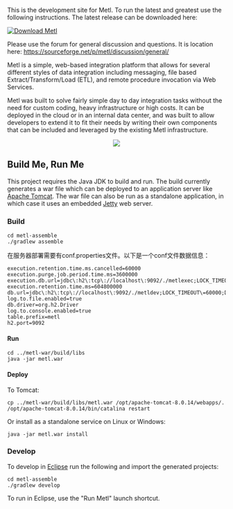 This is the development site for Metl.  To run the latest and greatest use the following instructions.  The latest  release can be downloaded here:

<a href="https://sourceforge.net/projects/metl/files/latest/download" rel="nofollow"><img alt="Download Metl" src="https://a.fsdn.com/con/app/sf-download-button"></a>

Please use the forum for general discussion and questions.  It is location here: https://sourceforge.net/p/metl/discussion/general/

Metl is a simple, web-based integration platform that allows for several different styles of data integration including messaging, file based Extract/Transform/Load (ETL), and remote procedure invocation via Web Services. 

Metl was built to solve fairly simple day to day integration tasks without the need for custom coding, heavy infrastructure or high costs. It can be deployed in the cloud or in an internal data center, and was built to allow developers to extend it to fit their needs by writing their own components that can be included and leveraged by the existing Metl infrastructure.

<p align="center">
  <img src='https://raw.githubusercontent.com/wiki/JumpMind/metl/images/screenshots/design/design.png' />
</p>

## Build Me, Run Me

This project requires the Java JDK to build and run.  The build currently generates a war file 
which can be deployed to an application server like [Apache Tomcat](http://tomcat.apache.org).  The war file can also be run as a standalone application, in which case it uses an embedded [Jetty](http://www.eclipse.org/jetty) web server.

### Build
~~~~~
cd metl-assemble
./gradlew assemble
~~~~~

在服务器部署需要有conf.properties文件。以下是一个conf文件数据信息：

~~~~
execution.retention.time.ms.cancelled=60000
execution.purge.job.period.time.ms=3600000
execution.db.url=jdbc\:h2\:tcp\://localhost\:9092/./metlexec;LOCK_TIMEOUT\=60000;DB_CLOSE_ON_EXIT\=FALSE;WRITE_DELAY\=0
execution.retention.time.ms=604800000
db.url=jdbc\:h2\:tcp\://localhost\:9092/./metldev;LOCK_TIMEOUT\=60000;DB_CLOSE_ON_EXIT\=FALSE;WRITE_DELAY\=0
log.to.file.enabled=true
db.driver=org.h2.Driver
log.to.console.enabled=true
table.prefix=metl
h2.port=9092
~~~~

#### Run
~~~~~
cd ../metl-war/build/libs
java -jar metl.war
~~~~~

#### Deploy

To Tomcat:
~~~~~
cp ../metl-war/build/libs/metl.war /opt/apache-tomcat-8.0.14/webapps/.
/opt/apache-tomcat-8.0.14/bin/catalina restart
~~~~~

Or install as a standalone service on Linux or Windows:
~~~~~
java -jar metl.war install
~~~~~


### Develop
To develop in [Eclipse](http://eclipse.org) run the following and import the generated projects:
~~~~~
cd metl-assemble
./gradlew develop
~~~~~

To run in Eclipse, use the "Run Metl" launch shortcut.
